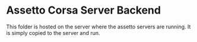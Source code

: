 # Assetto Corsa Server Backend
This folder is hosted on the server where the assetto servers are running.
It is simply copied to the server and run.